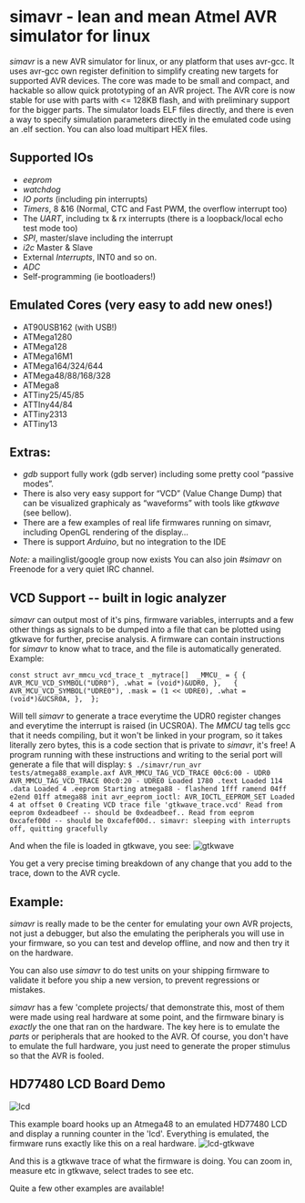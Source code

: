 simavr - lean and mean Atmel AVR simulator for linux
======

_simavr_ is a new AVR simulator for linux, or any platform that uses avr-gcc. It uses 
avr-gcc own register definition to simplify creating new targets for supported AVR 
devices. The core was made to be small and compact, and hackable so allow quick 
prototyping of an AVR project. The AVR core is now stable for use with parts 
with <= 128KB flash, and with preliminary support for the bigger parts. The 
simulator loads ELF files directly, and there is even a way to specify simulation 
parameters directly in the emulated code using an .elf section. You can also 
load multipart HEX files.

Supported IOs
--------------
* _eeprom_
* _watchdog_
* _IO ports_ (including pin interrupts)
* _Timers_, 8 &16 (Normal, CTC and Fast PWM, the overflow interrupt too)
* The _UART_, including tx & rx interrupts (there is a loopback/local echo test mode too)
* _SPI_, master/slave including the interrupt
* _i2c_ Master & Slave
* External _Interrupts_, INT0 and so on.
* _ADC_
* Self-programming (ie bootloaders!)

Emulated Cores (very easy to add new ones!)
--------------
+ AT90USB162 (with USB!)
+ ATMega1280
+ ATMega128
+ ATMega16M1
+ ATMega164/324/644
+ ATMega48/88/168/328
+ ATMega8
+ ATTiny25/45/85
+ ATTIny44/84
+ ATTiny2313
+ ATTiny13

Extras:
-------
* _gdb_ support fully work (gdb server) including some pretty cool “passive modes”.
* There is also very easy support for “VCD” (Value Change Dump) that can be visualized 
graphicaly as “waveforms” with tools like _gtkwave_ (see bellow).
* There are a few examples of real life firmwares running on simavr, including OpenGL rendering of the display…
* There is support _Arduino_, but no integration to the IDE

*Note:* a mailinglist/google group now exists 
You can also join *#simavr* on Freenode for a very quiet IRC channel.

VCD Support -- built in logic analyzer 
-----------
_simavr_ can output most of it's pins, firmware variables, interrupts and a few other
things as signals to be dumped into a file that can be plotted using gtkwave for
further, precise analysis.
A firmware can contain instructions for _simavr_ to know what to trace, and the file is
automatically generated.
Example:

`const struct avr_mmcu_vcd_trace_t _mytrace[]  _MMCU_ = {
	{ AVR_MCU_VCD_SYMBOL("UDR0"), .what = (void*)&UDR0, },	
	{ AVR_MCU_VCD_SYMBOL("UDRE0"), .mask = (1 << UDRE0), .what = (void*)&UCSR0A, },	
};`

Will tell _simavr_ to generate a trace everytime the UDR0 register changes and everytime
the interrupt is raised (in UCSR0A). The *_MMCU_* tag tells gcc that it needs compiling,
but it won't be linked in your program, so it takes literally zero bytes, this is a code
section that is private to _simavr_, it's free!
A program running with these instructions and writing to the serial port will generate
a file that will display:
`$ ./simavr/run_avr tests/atmega88_example.axf
AVR_MMCU_TAG_VCD_TRACE 00c6:00 - UDR0
AVR_MMCU_TAG_VCD_TRACE 00c0:20 - UDRE0
Loaded 1780 .text
Loaded 114 .data
Loaded 4 .eeprom
Starting atmega88 - flashend 1fff ramend 04ff e2end 01ff
atmega88 init
avr_eeprom_ioctl: AVR_IOCTL_EEPROM_SET Loaded 4 at offset 0
Creating VCD trace file 'gtkwave_trace.vcd'
Read from eeprom 0xdeadbeef -- should be 0xdeadbeef..
Read from eeprom 0xcafef00d -- should be 0xcafef00d..
simavr: sleeping with interrupts off, quitting gracefully`

And when the file is loaded in gtkwave, you see:
![gtkwave](https://github.com/buserror-uk/simavr/raw/master/doc/img/gtkwave1.png)

You get a very precise timing breakdown of any change that you add to the trace, down
to the AVR cycle. 

Example:
--------
_simavr_ is really made to be the center for emulating your own AVR projects, not just
a debugger, but also the emulating the peripherals you will use in your firmware, so 
you can test and develop offline, and now and then try it on the hardware.

You can also use _simavr_ to do test units on your shipping firmware to validate it
before you ship a new version, to prevent regressions or mistakes.

_simavr_ has a few 'complete projects/ that demonstrate this, most of them were made
using real hardware at some point, and the firmware binary is _exactly_ the one that
ran on the hardware. The key here is to emulate the _parts_ or peripherals that
are hooked to the AVR. Of course, you don't have to emulate the full hardware, you just
need to generate the proper stimulus so that the AVR is fooled.

HD77480 LCD Board Demo
----------------------
![lcd](https://github.com/buserror-uk/simavr/raw/master/doc/img/hd77480.png)

This example board hooks up an Atmega48 to an emulated HD77480 LCD and display a running
counter in the 'lcd'. Everything is emulated, the firmware runs exactly like this
on a real hardware.
![lcd-gtkwave](https://github.com/buserror-uk/simavr/raw/master/doc/img/hd77480.png)

And this is a gtkwave trace of what the firmware is doing. You can zoom in, measure etc
in gtkwave, select trades to see etc.

Quite a few other examples are available!
